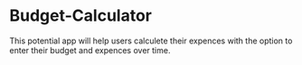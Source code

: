 # Budget-Calculator
This potential app will help users calculete their expences with the option to enter their budget and expences over time.
